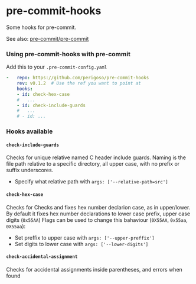 pre-commit-hooks
================

Some hooks for pre-commit.

See also: [pre-commit/pre-commit](https://github.com/pre-commit/pre-commit)

### Using pre-commit-hooks with pre-commit

Add this to your `.pre-commit-config.yaml`

```yaml
-   repo: https://github.com/perigoso/pre-commit-hooks
    rev: v0.1.2  # Use the ref you want to point at
    hooks:
    - id: check-hex-case
    #   ...
    - id: check-include-guards
    #   ...
    # - id: ...
```

### Hooks available

#### `check-include-guards`

Checks for unique relative named C header include guards.
Naming is the file path relative to a specific directory, all upper case, with no prefix or suffix underscores.

- Specify what relative path with `args: ['--relative-path=src']`

#### `check-hex-case`

Checks for Checks and fixes hex number declarion case, as in upper/lower.
By default it fixes hex number declarations to lower case prefix, upper case digits (`0x55AA`)
Flags can be used to change this bahaviour (`0X55AA`, `0x55aa`, `0X55aa`):

- Set preffix to upper case with `args: ['--upper-preffix']`
- Set digits to lower case with `args: ['--lower-digits']`

#### `check-accidental-assignment`

Checks for accidental assignments inside parentheses, and errors when found
